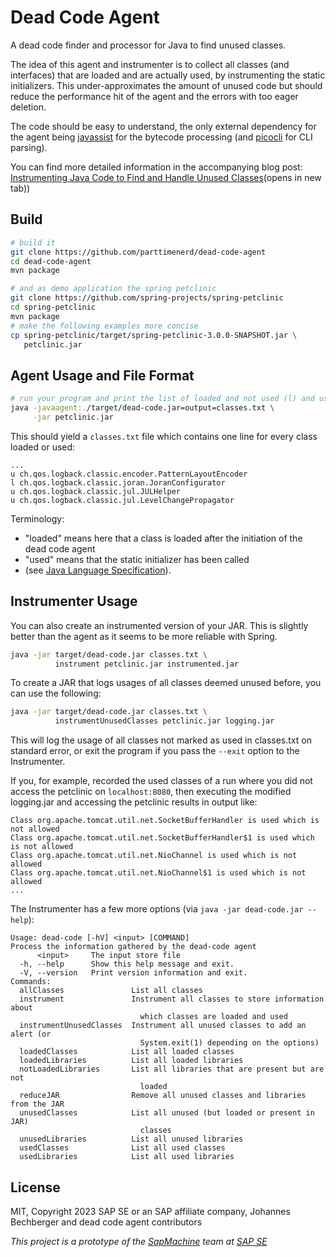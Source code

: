 Dead Code Agent
===============

A dead code finder and processor for Java to find unused classes.

The idea of this agent and instrumenter is to collect all classes (and interfaces)
that are loaded and are actually used, by instrumenting the static initializers.
This under-approximates the amount of unused code
but should reduce the performance hit of the agent and the errors with too eager deletion.

The code should be easy to understand, the only external dependency for the agent
being [javassist](http://www.javassist.org/) for the bytecode processing
(and [picocli](https://picocli.info/) for CLI parsing).

You can find more detailed information in the accompanying blog post:
[Instrumenting Java Code to Find and Handle Unused Classes](https://mostlynerdless.de/blog/2023/04/06/instrumenting-java-code-to-find-and-handle-unused-classes/)(opens in new tab))

Build
-----
```sh
# build it
git clone https://github.com/parttimenerd/dead-code-agent
cd dead-code-agent
mvn package

# and as demo application the spring petclinic
git clone https://github.com/spring-projects/spring-petclinic
cd spring-petclinic
mvn package
# make the following examples more concise
cp spring-petclinic/target/spring-petclinic-3.0.0-SNAPSHOT.jar \
   petclinic.jar
```

Agent Usage and File Format
---------------------------
```sh
# run your program and print the list of loaded and not used (l) and used (u) classes
java -javaagent:./target/dead-code.jar=output=classes.txt \
     -jar petclinic.jar
```

This should yield a `classes.txt` file which contains one line for every class loaded or used:
```
...
u ch.qos.logback.classic.encoder.PatternLayoutEncoder
l ch.qos.logback.classic.joran.JoranConfigurator
u ch.qos.logback.classic.jul.JULHelper
u ch.qos.logback.classic.jul.LevelChangePropagator
```
Terminology:

- "loaded" means here that a class is loaded after the initiation of the dead code agent
- "used" means that the static initializer has been called 
- (see [Java Language Specification](https://docs.oracle.com/javase/specs/jls/se17/html/jls-12.html#jls-12.4.1)).

Instrumenter Usage
---------------
You can also create an instrumented version of your JAR. This is slightly better than the agent
as it seems to be more reliable with Spring.
```sh
java -jar target/dead-code.jar classes.txt \
          instrument petclinic.jar instrumented.jar
```

To create a JAR that logs usages of all classes deemed unused before, you can use the following:
```sh
java -jar target/dead-code.jar classes.txt \
          instrumentUnusedClasses petclinic.jar logging.jar
```

This will log the usage of all classes not marked as used in classes.txt on standard error,
or exit the program if you pass the `--exit` option to the Instrumenter.

If you, for example, recorded the used classes of a run where
you did not access the petclinic on `localhost:8080`,
then executing the modified logging.jar and accessing the petclinic results in output like:

```
Class org.apache.tomcat.util.net.SocketBufferHandler is used which is not allowed
Class org.apache.tomcat.util.net.SocketBufferHandler$1 is used which is not allowed
Class org.apache.tomcat.util.net.NioChannel is used which is not allowed
Class org.apache.tomcat.util.net.NioChannel$1 is used which is not allowed
...
```

The Instrumenter has a few more options (via `java -jar dead-code.jar --help`):

```
Usage: dead-code [-hV] <input> [COMMAND]
Process the information gathered by the dead-code agent
      <input>     The input store file
  -h, --help      Show this help message and exit.
  -V, --version   Print version information and exit.
Commands:
  allClasses               List all classes
  instrument               Instrument all classes to store information about
                             which classes are loaded and used
  instrumentUnusedClasses  Instrument all unused classes to add an alert (or
                             System.exit(1) depending on the options)
  loadedClasses            List all loaded classes
  loadedLibraries          List all loaded libraries
  notLoadedLibraries       List all libraries that are present but are not
                             loaded
  reduceJAR                Remove all unused classes and libraries from the JAR
  unusedClasses            List all unused (but loaded or present in JAR)
                             classes
  unusedLibraries          List all unused libraries
  usedClasses              List all used classes
  usedLibraries            List all used libraries
```

License
-------
MIT, Copyright 2023 SAP SE or an SAP affiliate company, Johannes Bechberger
and dead code agent contributors


*This project is a prototype of the [SapMachine](https://sapmachine.io) team
at [SAP SE](https://sap.com)*
